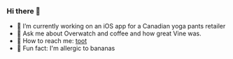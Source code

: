 ### Hi there 👋

- 🔭 I’m currently working on an iOS app for a Canadian yoga pants retailer
- 💬 Ask me about Overwatch and coffee and how great Vine was.
- 🐘 How to reach me: <a rel="me" href="https://iosdev.space/@jakegrant">toot</a> <!-- Mastodon verification -->
- 🍌 Fun fact: I'm allergic to bananas

<!--
**jakedgrant/jakedgrant** is a ✨ _special_ ✨ repository because its `README.md` (this file) appears on your GitHub profile.

Here are some ideas to get you started:

- 🔭 I’m currently working on ...
- 🌱 I’m currently learning ...
- 👯 I’m looking to collaborate on ...
- 🤔 I’m looking for help with ...
- 💬 Ask me about ...
- 📫 How to reach me: ...
- 😄 Pronouns: ...
- ⚡ Fun fact: ...
-->
